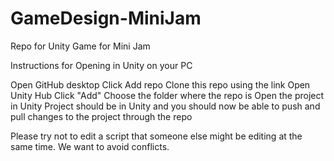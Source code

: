 # GameDesign-MiniJam
 Repo for Unity Game for Mini Jam
 
 Instructions for Opening in Unity on your PC
 
 Open GitHub desktop
 Click Add repo
 Clone this repo using the link
 Open Unity Hub
 Click "Add"
 Choose the folder where the repo is
 Open the project in Unity
 Project should be in Unity and you should now be able to push and pull changes to the project through the repo
 
 Please try not to edit a script that someone else might be editing at the same time. We want to avoid conflicts.
